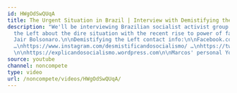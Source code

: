 ```yaml
---
id: HWgOdSwQUqA
title: The Urgent Situation in Brazil | Interview with Demistifying the Left
description: "We'll be interviewing Brazilian socialist activist group Demistifying
  the Left about the dire situation with the recent rise to power of fascist president
  Jair Bolsonaro.\n\nDemistifying the Left contact info:\n\nFacebook.com/desmistificandosocialismo/
  …\nhttps://www.instagram.com/desmistificandosocialismo/ …\nhttps://twitter.com/issoesocialismo
  \n\nhttps://explicandosocialismo.wordpress.com\n\nMarcos' personal YouTube channel:\nhttps://www.youtube.com/user/marcostsuna"
source: youtube
channel: noncompete
type: video
url: /noncompete/videos/HWgOdSwQUqA/
---
```

